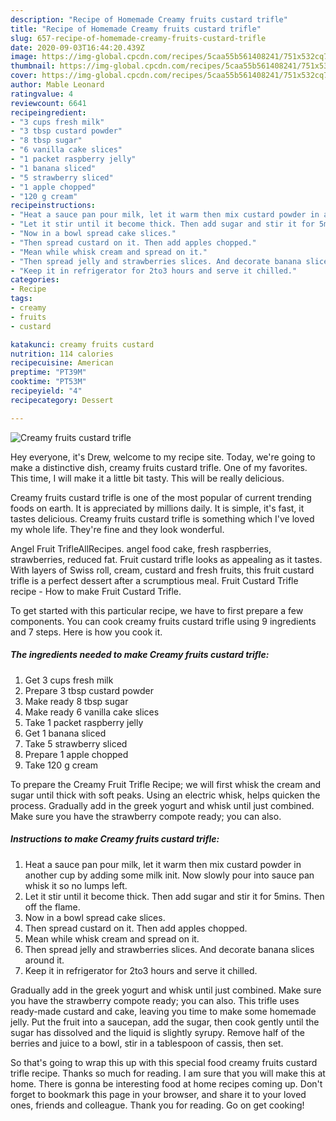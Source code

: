 ```yaml
---
description: "Recipe of Homemade Creamy fruits custard trifle"
title: "Recipe of Homemade Creamy fruits custard trifle"
slug: 657-recipe-of-homemade-creamy-fruits-custard-trifle
date: 2020-09-03T16:44:20.439Z
image: https://img-global.cpcdn.com/recipes/5caa55b561408241/751x532cq70/creamy-fruits-custard-trifle-recipe-main-photo.jpg
thumbnail: https://img-global.cpcdn.com/recipes/5caa55b561408241/751x532cq70/creamy-fruits-custard-trifle-recipe-main-photo.jpg
cover: https://img-global.cpcdn.com/recipes/5caa55b561408241/751x532cq70/creamy-fruits-custard-trifle-recipe-main-photo.jpg
author: Mable Leonard
ratingvalue: 4
reviewcount: 6641
recipeingredient:
- "3 cups fresh milk"
- "3 tbsp custard powder"
- "8 tbsp sugar"
- "6 vanilla cake slices"
- "1 packet raspberry jelly"
- "1 banana sliced"
- "5 strawberry sliced"
- "1 apple chopped"
- "120 g cream"
recipeinstructions:
- "Heat a sauce pan pour milk, let it warm then mix custard powder in another cup by adding some milk init. Now slowly pour into sauce pan whisk it so no lumps left."
- "Let it stir until it become thick. Then add sugar and stir it for 5mins. Then off the flame."
- "Now in a bowl spread cake slices."
- "Then spread custard on it. Then add apples chopped."
- "Mean while whisk cream and spread on it."
- "Then spread jelly and strawberries slices. And decorate banana slices around it."
- "Keep it in refrigerator for 2to3 hours and serve it chilled."
categories:
- Recipe
tags:
- creamy
- fruits
- custard

katakunci: creamy fruits custard 
nutrition: 114 calories
recipecuisine: American
preptime: "PT39M"
cooktime: "PT53M"
recipeyield: "4"
recipecategory: Dessert

---
```



![Creamy fruits custard trifle](https://img-global.cpcdn.com/recipes/5caa55b561408241/751x532cq70/creamy-fruits-custard-trifle-recipe-main-photo.jpg)

Hey everyone, it's Drew, welcome to my recipe site. Today, we're going to make a distinctive dish, creamy fruits custard trifle. One of my favorites. This time, I will make it a little bit tasty. This will be really delicious.

Creamy fruits custard trifle is one of the most popular of current trending foods on earth. It is appreciated by millions daily. It is simple, it's fast, it tastes delicious. Creamy fruits custard trifle is something which I've loved my whole life. They're fine and they look wonderful.

Angel Fruit TrifleAllRecipes. angel food cake, fresh raspberries, strawberries, reduced fat. Fruit custard trifle looks as appealing as it tastes. With layers of Swiss roll, cream, custard and fresh fruits, this fruit custard trifle is a perfect dessert after a scrumptious meal. Fruit Custard Trifle recipe - How to make Fruit Custard Trifle.


To get started with this particular recipe, we have to first prepare a few components. You can cook creamy fruits custard trifle using 9 ingredients and 7 steps. Here is how you cook it.

<!--inarticleads1-->

##### The ingredients needed to make Creamy fruits custard trifle:

1. Get 3 cups fresh milk
1. Prepare 3 tbsp custard powder
1. Make ready 8 tbsp sugar
1. Make ready 6 vanilla cake slices
1. Take 1 packet raspberry jelly
1. Get 1 banana sliced
1. Take 5 strawberry sliced
1. Prepare 1 apple chopped
1. Take 120 g cream


To prepare the Creamy Fruit Trifle Recipe; we will first whisk the cream and sugar until thick with soft peaks. Using an electric whisk, helps quicken the process. Gradually add in the greek yogurt and whisk until just combined. Make sure you have the strawberry compote ready; you can also. 

<!--inarticleads2-->

##### Instructions to make Creamy fruits custard trifle:

1. Heat a sauce pan pour milk, let it warm then mix custard powder in another cup by adding some milk init. Now slowly pour into sauce pan whisk it so no lumps left.
1. Let it stir until it become thick. Then add sugar and stir it for 5mins. Then off the flame.
1. Now in a bowl spread cake slices.
1. Then spread custard on it. Then add apples chopped.
1. Mean while whisk cream and spread on it.
1. Then spread jelly and strawberries slices. And decorate banana slices around it.
1. Keep it in refrigerator for 2to3 hours and serve it chilled.


Gradually add in the greek yogurt and whisk until just combined. Make sure you have the strawberry compote ready; you can also. This trifle uses ready-made custard and cake, leaving you time to make some homemade jelly. Put the fruit into a saucepan, add the sugar, then cook gently until the sugar has dissolved and the liquid is slightly syrupy. Remove half of the berries and juice to a bowl, stir in a tablespoon of cassis, then set. 

So that's going to wrap this up with this special food creamy fruits custard trifle recipe. Thanks so much for reading. I am sure that you will make this at home. There is gonna be interesting food at home recipes coming up. Don't forget to bookmark this page in your browser, and share it to your loved ones, friends and colleague. Thank you for reading. Go on get cooking!
